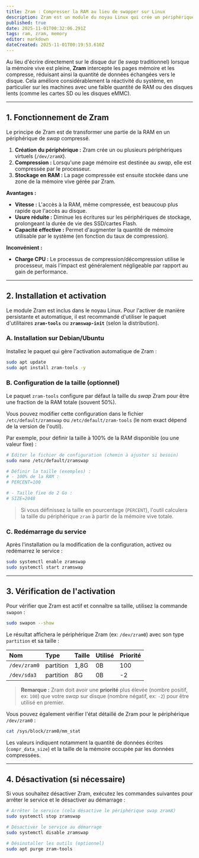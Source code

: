 ```yaml
---
title: Zram : Compresser la RAM au lieu de swapper sur Linux
description: Zram est un module du noyau Linux qui crée un périphérique de stockage compressé en RAM.
published: true
date: 2025-11-01T00:32:06.291Z
tags: ram, zram, memory
editor: markdown
dateCreated: 2025-11-01T00:19:53.610Z
---
```


Au lieu d'écrire directement sur le disque dur (le *swap* traditionnel) lorsque la mémoire vive est pleine, **Zram** intercepte les pages mémoire et les compresse, réduisant ainsi la quantité de données échangées vers le disque. Cela améliore considérablement la réactivité du système, en particulier sur les machines avec une faible quantité de RAM ou des disques lents (comme les cartes SD ou les disques eMMC).

-----

## 1\. Fonctionnement de Zram

Le principe de Zram est de transformer une partie de la RAM en un périphérique de *swap* compressé.

1.  **Création du périphérique :** Zram crée un ou plusieurs périphériques virtuels (`/dev/zramX`).
2.  **Compression :** Lorsqu'une page mémoire est destinée au *swap*, elle est compressée par le processeur.
3.  **Stockage en RAM :** La page compressée est ensuite stockée dans une zone de la mémoire vive gérée par Zram.

**Avantages :**

  * **Vitesse :** L'accès à la RAM, même compressée, est beaucoup plus rapide que l'accès au disque.
  * **Usure réduite :** Diminue les écritures sur les périphériques de stockage, prolongeant la durée de vie des SSD/cartes Flash.
  * **Capacité effective :** Permet d'augmenter la quantité de mémoire utilisable par le système (en fonction du taux de compression).

**Inconvénient :**

  * **Charge CPU :** Le processus de compression/décompression utilise le processeur, mais l'impact est généralement négligeable par rapport au gain de performance.

-----

## 2\. Installation et activation

Le module Zram est inclus dans le noyau Linux. Pour l'activer de manière persistante et automatique, il est recommandé d'utiliser le paquet d'utilitaires **`zram-tools`** ou **`zramswap-init`** (selon la distribution).

### A. Installation sur Debian/Ubuntu

Installez le paquet qui gère l'activation automatique de Zram :

```bash
sudo apt update
sudo apt install zram-tools -y
```

### B. Configuration de la taille (optionnel)

Le paquet `zram-tools` configure par défaut la taille du *swap* Zram pour être une fraction de la RAM totale (souvent 50%).

Vous pouvez modifier cette configuration dans le fichier `/etc/default/zramswap` ou `/etc/default/zram-tools` (le nom exact dépend de la version de l'outil).

Par exemple, pour définir la taille à 100% de la RAM disponible (ou une valeur fixe) :

```bash
# Éditer le fichier de configuration (chemin à ajuster si besoin)
sudo nano /etc/default/zramswap

# Définir la taille (exemples) :
# - 100% de la RAM :
# PERCENT=100

# - Taille fixe de 2 Go :
# SIZE=2048
```

> Si vous définissez la taille en pourcentage (`PERCENT`), l'outil calculera la taille du périphérique `zram` à partir de la mémoire vive totale.

### C. Redémarrage du service

Après l'installation ou la modification de la configuration, activez ou redémarrez le service :

```bash
sudo systemctl enable zramswap
sudo systemctl start zramswap
```

-----

## 3\. Vérification de l'activation

Pour vérifier que Zram est actif et connaître sa taille, utilisez la commande `swapon` :

```bash
sudo swapon --show
```

Le résultat affichera le périphérique Zram (ex: `/dev/zram0`) avec son type `partition` et sa taille :

| Nom | Type | Taille | Utilisé | Priorité |
| :--- | :--- | :--- | :--- | :--- |
| `/dev/zram0` | partition | 1,8G | 0B | 100 |
| `/dev/sda3` | partition | 8G | 0B | -2 |

> **Remarque :** Zram doit avoir une **priorité** plus élevée (nombre positif, ex: `100`) que votre *swap* sur disque (nombre négatif, ex: `-2`) pour être utilisé en premier.

Vous pouvez également vérifier l'état détaillé de Zram pour le périphérique `/dev/zram0` :

```bash
cat /sys/block/zram0/mm_stat
```

Les valeurs indiquent notamment la quantité de données écrites (`compr_data_size`) et la taille de la mémoire occupée par les données compressées.

-----

## 4\. Désactivation (si nécessaire)

Si vous souhaitez désactiver Zram, exécutez les commandes suivantes pour arrêter le service et le désactiver au démarrage :

```bash
# Arrêter le service (cela désactive le périphérique swap zramX)
sudo systemctl stop zramswap

# Désactiver le service au démarrage
sudo systemctl disable zramswap

# Désinstaller les outils (optionnel)
sudo apt purge zram-tools
```